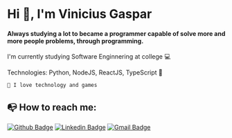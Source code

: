 

# Hi 👋, I'm Vinicius Gaspar

#### Always studying a lot to became a programmer capable of solve more and more people problems, through programming. 

   I'm currently studying Software Enginnering at college :computer:
   
   Technologies: Python, NodeJS, ReactJS, TypeScript :rocket:
   
    💬 I love technology and games   
   
## :mailbox_with_no_mail: How to reach me:

[![Github Badge](https://img.shields.io/badge/-Github-000?style=flat-square&logo=Github&logoColor=white&link=https://github.com/viniciusmgaspar)](https://github.com/viniciusmgaspar)
[![Linkedin Badge](https://img.shields.io/badge/-LinkedIn-blue?style=flat-square&logo=Linkedin&logoColor=white&link=https://linkedin.com/in/viniciusmgaspar)](https://linkedin.com/in/thiago-araujo-bezerra)
[![Gmail Badge](https://img.shields.io/badge/-Gmail-c14438?style=flat-square&logo=Gmail&logoColor=white&link=mailto:viniciusmgaspar@gmail.com)](mailto:viniciusmgaspar@gmail.com)



